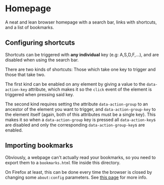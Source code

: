 # Homepage

A neat and lean browser homepage with a search bar, links with shortcuts, and a list of bookmarks.

## Configuring shortcuts

Shortcuts can be triggered with **any individual** key (e.g: A,S,D,F,...), and are disabled when using the search bar.

There are two kinds of shortcuts: Those which take one key to trigger and those that take two.

The first kind can be enabled on any element by giving a value to the `data-action-key` attribute,
which makes it so the `click` event of the element is triggered when pressing said key.

The second kind requires setting the attribute `data-action-group` to an ancestor of the element you want to trigger,
and `data-action-group-key` to the element itself (again, both of this attributes must be a single key).
This makes it so when a `data-action-group` key is pressed all `data-action-key`s are disabled and only the
corresponding `data-action-group-key`s are enabled.

## Importing bookmarks

Obviously, a webpage can't actually read your bookmarks, so you need to export them to a `bookmarks.html` file inside this directory.

On Firefox at least, this can be done every time the browser is closed by changing some `about:config` parameters.
See [this page](https://support.mozilla.org/en-US/questions/928809#question-reply) for more info.
